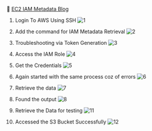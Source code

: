 📘 [EC2 IAM Metadata Blog](ec2_iam_metadata.md)

1. Login To AWS Using SSH
![1](https://github.com/user-attachments/assets/0c8306f0-7e01-4228-8c6f-42158a3ea89b)

2. Add the command for IAM Metadata Retrieval
![2](https://github.com/user-attachments/assets/ce595f68-e3d7-49ff-a254-4841f1f32ff8)

3. Troubleshooting via Token Generation
![3](https://github.com/user-attachments/assets/a8f55c91-1dc3-47d3-9460-f3ea32444cc0)

4. Access the IAM Role
![4](https://github.com/user-attachments/assets/c1210079-d0f9-41e0-8cba-c522efbd0415)

5. Get the Credentials
![5](https://github.com/user-attachments/assets/82740f94-18de-48f4-8e59-7e8a977914e5)

6. Again started with the same process coz of errors
![6](https://github.com/user-attachments/assets/c8d302d7-a97c-47a7-90ca-aa5fd86e2a97)

7. Retrieve the data
![7](https://github.com/user-attachments/assets/f1d00631-505c-4528-8d62-e883f418b8fd)

8. Found the output
![8](https://github.com/user-attachments/assets/de2a6ba5-9aa3-40e7-9569-3debc3335d7d)

9. Retrieve the Data for testing
![11](https://github.com/user-attachments/assets/caee95be-d9d2-47e2-9ddd-88f102f79006)

10. Accessed the S3 Bucket Successfully
![12](https://github.com/user-attachments/assets/46a9f9a1-c43e-4392-8864-a46069eca46e)
